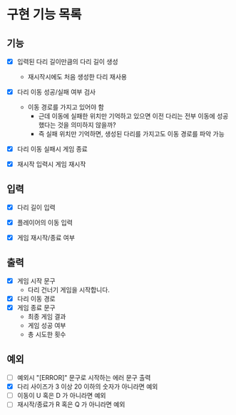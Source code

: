 # 구현 기능 목록

## 기능

* [x] 입력된 다리 길이만큼의 다리 길이 생성
    * 재시작시에도 처음 생성한 다리 재사용
* [x] 다리 이동 성공/실패 여부 검사
    * 이동 경로를 가지고 있어야 함
        * 근데 이동에 실패한 위치만 기억하고 있으면 이전 다리는 전부 이동에 성공했다는 것을 의미하지 않을까?
        * 즉 실패 위치만 기억하면, 생성된 다리를 가지고도 이동 경로를 파악 가능
* [x] 다리 이동 실패시 게임 종료
* [x] 재시작 입력시 게임 재시작


## 입력

* [x] 다리 길이 입력
* [x] 플레이어의 이동 입력
* [x] 게임 재시작/종료 여부


## 출력

* [x] 게임 시작 문구
    * 다리 건너기 게임을 시작합니다.
* [x] 다리 이동 경로
* [x] 게임 종료 문구
    * 최종 게임 결과
    * 게임 성공 여부
    * 총 시도한 횟수

## 예외

* [ ] 예외시 "[ERROR]" 문구로 시작하는 에러 문구 출력
* [x] 다리 사이즈가 3 이상 20 이하의 숫자가 아니라면 예외
* [ ] 이동이 U 혹은 D 가 아니라면 예외
* [ ] 재시작/종료가 R 혹은 Q 가 아니라면 예외